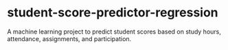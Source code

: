 # student-score-predictor-regression
A machine learning project to predict student scores based on study hours, attendance, assignments, and participation.
